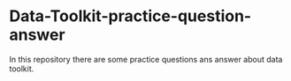 # Data-Toolkit-practice-question-answer
In this repository there are some practice questions ans answer about data toolkit.
